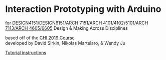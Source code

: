 # Interaction Prototyping with Arduino
for [DESIGN4151/DESIGN6151/ARCH 7151/ARCH 4101/4102/5101/ARCH 7113/ARCH 4605/6605](https://canvas.cornell.edu/courses/33826) Design & Making Across Disciplines

based off of the [CHI 2019 Course](https://chi2019.acm.org/accepted-courses/)  
developed by David Sirkin, Nikolas Martelaro, & Wendy Ju

[Tutorial instructions](https://github.com/wendyju/InteractionPrototyping/blob/master/make%20this-Design6151.pdf)

